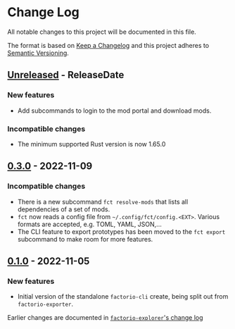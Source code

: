 # Change Log

All notable changes to this project will be documented in this file.

The format is based on [Keep a Changelog](http://keepachangelog.com/)
and this project adheres to [Semantic Versioning](http://semver.org/).

<!-- next-header -->
## [Unreleased] - ReleaseDate

### New features

- Add subcommands to login to the mod portal and download mods.

### Incompatible changes

- The minimum supported Rust version is now 1.65.0

## [0.3.0] - 2022-11-09

### Incompatible changes

- There is a new subcommand `fct resolve-mods` that lists all dependencies of a
  set of mods.
- `fct` now reads a config file from `~/.config/fct/config.<EXT>`. Various formats are
  accepted, e.g. TOML, YAML, JSON,...
- The CLI feature to export prototypes has been moved to the `fct export`
  subcommand to make room for more features.

## [0.1.0] - 2022-11-05

### New features

- Initial version of the standalone `factorio-cli` create, being split out from
  `factorio-exporter`.

Earlier changes are documented in [`factorio-explorer`'s change log](../factorio-exporter/CHANGELOG.md)

<!-- next-url -->
[Unreleased]: https://github.com/MForster/factorio-rust-tools/compare/factorio-cli-v0.3.0...HEAD
[0.3.0]: https://github.com/MForster/factorio-rust-tools/compare/factorio-cli-v0.2.0...factorio-cli-v0.3.0
[0.1.0]: https://github.com/MForster/factorio-rust-tools/compare/v0.5.1...factorio-cli-v0.1.0
